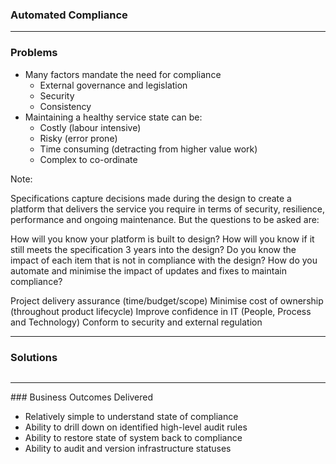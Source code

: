 ### Automated Compliance

<!-- .slide: data-background="../assets/examples/compliance/audit2.png" -->

---

<!-- .slide: data-background="../assets/examples/compliance/audit2.png" -->

### Problems

- Many factors mandate the need for compliance <!-- .element: class="fragment" -->
  - External governance and legislation
  - Security
  - Consistency
- Maintaining a healthy service state can be: <!-- .element: class="fragment" -->
  - Costly (labour intensive)
  - Risky (error prone)
  - Time consuming (detracting from higher value work)
  - Complex to co-ordinate

Note:

Specifications capture decisions made during the design to create a platform that delivers the service you require in terms of security, resilience, performance and ongoing maintenance. But the questions to be asked are:

How will you know your platform is built to design?
How will you know if it still meets the specification 3 years into the design?
Do you know the impact of each item that is not in compliance with the design?
How do you automate and minimise the impact of updates and fixes to maintain compliance?

Project delivery assurance (time/budget/scope)
Minimise cost of ownership (throughout product lifecycle)
Improve confidence in IT (People, Process and Technology)
Conform to security and external regulation

---

<!-- .slide: data-background="../assets/examples/compliance/audit2.png" -->

### Solutions

<img data-src="assets/examples/compliance/compliance.png">

---

<!-- .slide: data-background="../assets/examples/compliance/audit2.png" -->

### Business Outcomes Delivered

- Relatively simple to understand state of compliance <!-- .element: class="fragment" -->
- Ability to drill down on identified high-level audit rules <!-- .element: class="fragment" -->
- Ability to restore state of system back to compliance <!-- .element: class="fragment" -->
- Ability to audit and version infrastructure statuses <!-- .element: class="fragment" -->
